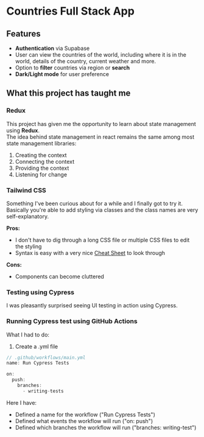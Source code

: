 # Countries Full Stack App

## Features

- **Authentication** via Supabase
- User can view the countries of the world, including where it is in the world, details of the country, current weather and more.
- Option to **filter** countries via region or **search**
- **Dark/Light mode** for user preference

## What this project has taught me

### **Redux**

This project has given me the opportunity to learn about state management using **Redux**.  
The idea behind state management in react remains the same among most state management libraries:

1. Creating the context
2. Connecting the context
3. Providing the context
4. Listening for change

### **Tailwind CSS**

Something I've been curious about for a while and I finally got to try it.  
Basically you're able to add styling via classes and the class names are very self-explanatory.

**Pros:**

- I don't have to dig through a long CSS file or multiple CSS files to edit the styling
- Syntax is easy with a very nice [Cheat Sheet](https://nerdcave.com/tailwind-cheat-sheet) to look through

**Cons:**

- Components can become cluttered

### Testing using Cypress

I was pleasantly surprised seeing UI testing in action using Cypress.

### Running Cypress test using GitHub Actions

What I had to do:

1. Create a .yml file

```js
// .github/workflows/main.yml
name: Run Cypress Tests

on:
  push:
    branches:
      - writing-tests

```

Here I have:

- Defined a name for the workflow ("Run Cypress Tests")
- Defined what events the workflow will run ("on: push")
- Defined which branches the workflow will run ("branches: writing-test")
